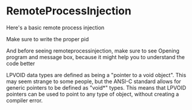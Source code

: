 # RemoteProcessInjection

Here's a basic remote process injection

Make sure to write the proper pid 

And before seeing remoteprocessinjection, make sure to see Opening program and message box, because it might help you to understand the code better

LPVOID data types are defined as being a "pointer to a void object". 
This may seem strange to some people, but the ANSI-C standard allows 
for generic pointers to be defined as "void*" types. 
This means that LPVOID pointers can be used to point to any type of object, 
without creating a compiler error.
